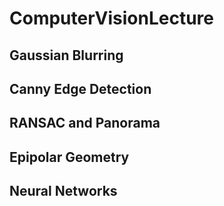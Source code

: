 # ComputerVisionLecture

## Gaussian Blurring

## Canny Edge Detection

## RANSAC and Panorama

## Epipolar Geometry

## Neural Networks
